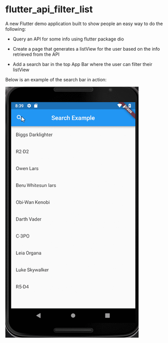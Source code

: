 # flutter_api_filter_list

A new Flutter demo application built to show people an easy way to do the following:

- Query an API for some info using flutter package dio

- Create a page that generates a listView for the user based on the info retrieved from the API

- Add a search bar in the top App Bar where the user can filter their listView

Below is an example of the search bar in action:

![gif](example.gif)
